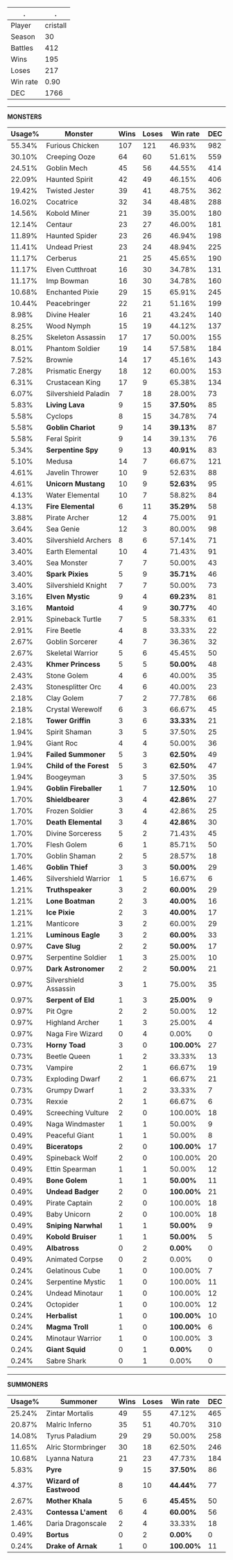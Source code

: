 .|.
|-|-
Player|cristall
Season|30
Battles|412
Wins|195
Loses|217
Win rate|0.90
DEC|1766

---
**MONSTERS**

Usage%|Monster|Wins|Loses|Win rate|DEC|
-|-|-|-|-|-|
55.34%|Furious Chicken|107|121|46.93%|982|
30.10%|Creeping Ooze|64|60|51.61%|559|
24.51%|Goblin Mech|45|56|44.55%|414|
22.09%|Haunted Spirit|42|49|46.15%|406|
19.42%|Twisted Jester|39|41|48.75%|362|
16.02%|Cocatrice|32|34|48.48%|288|
14.56%|Kobold Miner|21|39|35.00%|180|
12.14%|Centaur|23|27|46.00%|181|
11.89%|Haunted Spider|23|26|46.94%|198|
11.41%|Undead Priest|23|24|48.94%|225|
11.17%|Cerberus|21|25|45.65%|190|
11.17%|Elven Cutthroat|16|30|34.78%|131|
11.17%|Imp Bowman|16|30|34.78%|160|
10.68%|Enchanted Pixie|29|15|65.91%|245|
10.44%|Peacebringer|22|21|51.16%|199|
8.98%|Divine Healer|16|21|43.24%|140|
8.25%|Wood Nymph|15|19|44.12%|137|
8.25%|Skeleton Assassin|17|17|50.00%|155|
8.01%|Phantom Soldier|19|14|57.58%|184|
7.52%|Brownie|14|17|45.16%|143|
7.28%|Prismatic Energy|18|12|60.00%|153|
6.31%|Crustacean King|17|9|65.38%|134|
6.07%|Silvershield Paladin|7|18|28.00%|73|
5.83%|**Living Lava**|9|15|**37.50%**|85|
5.58%|Cyclops|8|15|34.78%|74|
5.58%|**Goblin Chariot**|9|14|**39.13%**|87|
5.58%|Feral Spirit|9|14|39.13%|76|
5.34%|**Serpentine Spy**|9|13|**40.91%**|83|
5.10%|Medusa|14|7|66.67%|121|
4.61%|Javelin Thrower|10|9|52.63%|88|
4.61%|**Unicorn Mustang**|10|9|**52.63%**|95|
4.13%|Water Elemental|10|7|58.82%|84|
4.13%|**Fire Elemental**|6|11|**35.29%**|58|
3.88%|Pirate Archer|12|4|75.00%|91|
3.64%|Sea Genie|12|3|80.00%|98|
3.40%|Silvershield Archers|8|6|57.14%|71|
3.40%|Earth Elemental|10|4|71.43%|91|
3.40%|Sea Monster|7|7|50.00%|43|
3.40%|**Spark Pixies**|5|9|**35.71%**|46|
3.40%|Silvershield Knight|7|7|50.00%|73|
3.16%|**Elven Mystic**|9|4|**69.23%**|81|
3.16%|**Mantoid**|4|9|**30.77%**|40|
2.91%|Spineback Turtle|7|5|58.33%|61|
2.91%|Fire Beetle|4|8|33.33%|22|
2.67%|Goblin Sorcerer|4|7|36.36%|32|
2.67%|Skeletal Warrior|5|6|45.45%|50|
2.43%|**Khmer Princess**|5|5|**50.00%**|48|
2.43%|Stone Golem|4|6|40.00%|35|
2.43%|Stonesplitter Orc|4|6|40.00%|23|
2.18%|Clay Golem|7|2|77.78%|66|
2.18%|Crystal Werewolf|6|3|66.67%|45|
2.18%|**Tower Griffin**|3|6|**33.33%**|21|
1.94%|Spirit Shaman|3|5|37.50%|25|
1.94%|Giant Roc|4|4|50.00%|36|
1.94%|**Failed Summoner**|5|3|**62.50%**|49|
1.94%|**Child of the Forest**|5|3|**62.50%**|47|
1.94%|Boogeyman|3|5|37.50%|35|
1.94%|**Goblin Fireballer**|1|7|**12.50%**|10|
1.70%|**Shieldbearer**|3|4|**42.86%**|27|
1.70%|Frozen Soldier|3|4|42.86%|25|
1.70%|**Death Elemental**|3|4|**42.86%**|30|
1.70%|Divine Sorceress|5|2|71.43%|45|
1.70%|Flesh Golem|6|1|85.71%|50|
1.70%|Goblin Shaman|2|5|28.57%|18|
1.46%|**Goblin Thief**|3|3|**50.00%**|29|
1.46%|Silvershield Warrior|1|5|16.67%|6|
1.21%|**Truthspeaker**|3|2|**60.00%**|29|
1.21%|**Lone Boatman**|2|3|**40.00%**|16|
1.21%|**Ice Pixie**|2|3|**40.00%**|17|
1.21%|Manticore|3|2|60.00%|29|
1.21%|**Luminous Eagle**|3|2|**60.00%**|33|
0.97%|**Cave Slug**|2|2|**50.00%**|17|
0.97%|Serpentine Soldier|1|3|25.00%|10|
0.97%|**Dark Astronomer**|2|2|**50.00%**|21|
0.97%|Silvershield Assassin|3|1|75.00%|35|
0.97%|**Serpent of Eld**|1|3|**25.00%**|9|
0.97%|Pit Ogre|2|2|50.00%|12|
0.97%|Highland Archer|1|3|25.00%|4|
0.97%|Naga Fire Wizard|0|4|0.00%|0|
0.73%|**Horny Toad**|3|0|**100.00%**|27|
0.73%|Beetle Queen|1|2|33.33%|13|
0.73%|Vampire|2|1|66.67%|19|
0.73%|Exploding Dwarf|2|1|66.67%|21|
0.73%|Grumpy Dwarf|1|2|33.33%|7|
0.73%|Rexxie|2|1|66.67%|6|
0.49%|Screeching Vulture|2|0|100.00%|18|
0.49%|Naga Windmaster|1|1|50.00%|9|
0.49%|Peaceful Giant|1|1|50.00%|8|
0.49%|**Biceratops**|2|0|**100.00%**|17|
0.49%|Spineback Wolf|2|0|100.00%|20|
0.49%|Ettin Spearman|1|1|50.00%|12|
0.49%|**Bone Golem**|1|1|**50.00%**|11|
0.49%|**Undead Badger**|2|0|**100.00%**|21|
0.49%|Pirate Captain|2|0|100.00%|18|
0.49%|Baby Unicorn|2|0|100.00%|18|
0.49%|**Sniping Narwhal**|1|1|**50.00%**|9|
0.49%|**Kobold Bruiser**|1|1|**50.00%**|5|
0.49%|**Albatross**|0|2|**0.00%**|0|
0.49%|Animated Corpse|0|2|0.00%|0|
0.24%|Gelatinous Cube|1|0|100.00%|7|
0.24%|Serpentine Mystic|1|0|100.00%|11|
0.24%|Undead Minotaur|1|0|100.00%|12|
0.24%|Octopider|1|0|100.00%|12|
0.24%|**Herbalist**|1|0|**100.00%**|10|
0.24%|**Magma Troll**|1|0|**100.00%**|6|
0.24%|Minotaur Warrior|1|0|100.00%|3|
0.24%|**Giant Squid**|0|1|**0.00%**|0|
0.24%|Sabre Shark|0|1|0.00%|0|

---
**SUMMONERS**

Usage%|Summoner|Wins|Loses|Win rate|DEC|
-|-|-|-|-|-|
25.24%|Zintar Mortalis|49|55|47.12%|465|
20.87%|Malric Inferno|35|51|40.70%|310|
14.08%|Tyrus Paladium|29|29|50.00%|258|
11.65%|Alric Stormbringer|30|18|62.50%|246|
10.68%|Lyanna Natura|21|23|47.73%|184|
5.83%|**Pyre**|9|15|**37.50%**|86|
4.37%|**Wizard of Eastwood**|8|10|**44.44%**|77|
2.67%|**Mother Khala**|5|6|**45.45%**|50|
2.43%|**Contessa L'ament**|6|4|**60.00%**|56|
1.46%|Daria Dragonscale|2|4|33.33%|18|
0.49%|**Bortus**|0|2|**0.00%**|0|
0.24%|**Drake of Arnak**|1|0|**100.00%**|11|
